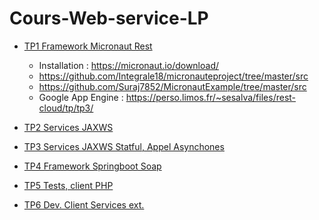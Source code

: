 # Cours-Web-service-LP

* [TP1 Framework Micronaut Rest](https://perso.limos.fr/~sesalva/TPSoap/tp1/)
  * Installation : https://micronaut.io/download/
  * https://github.com/Integrale18/micronauteproject/tree/master/src
  * https://github.com/Suraj7852/MicronautExample/tree/master/src
  * Google App Engine : https://perso.limos.fr/~sesalva/files/rest-cloud/tp/tp3/

* [TP2 Services JAXWS](https://perso.limos.fr/~sesalva/TPSoap/tp2/)
* [TP3 Services JAXWS Statful, Appel Asynchones](https://perso.limos.fr/~sesalva/TPSoap/tp3/)
* [TP4 Framework Springboot Soap](https://perso.limos.fr/~sesalva/TPSoap/tp4/)
* [TP5 Tests, client PHP](https://perso.limos.fr/~sesalva/TPSoap/tp5/)
* [TP6 Dev. Client Services ext.](https://perso.limos.fr/~sesalva/TPSoap/tp6/)

